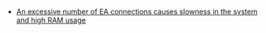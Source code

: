 * [An excessive number of EA connections causes slowness in the system and high RAM usage](./enterprise-architect/an-excessive-number-of-ea-connections-causes-slowness-in-the-system-and-high-ram-usage.md)
